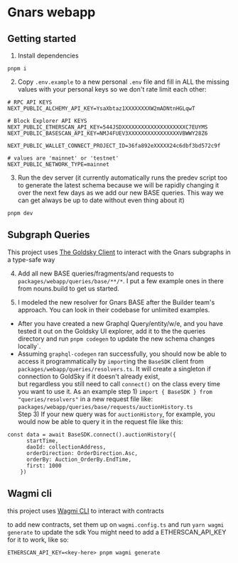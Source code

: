 # Gnars webapp

## Getting started

1. Install dependencies
```
pnpm i
```

2. Copy `.env.example` to a new personal `.env` file and fill in ALL the missing values with your personal keys so we don't rate limit each other:
```
# RPC API KEYS
NEXT_PUBLIC_ALCHEMY_API_KEY=YsaXbtaz1XXXXXXXXW2mADNtnHGLqwT

# Block Explorer API KEYS
NEXT_PUBLIC_ETHERSCAN_API_KEY=544JSDXXXXXXXXXXXXXXXXXXXXC7EUYMS
NEXT_PUBLIC_BASESCAN_API_KEY=NMJ4FUEV3XXXXXXXXXXXXXXXXVBWWY28Z6

NEXT_PUBLIC_WALLET_CONNECT_PROJECT_ID=36fa892eXXXXX24c6dbf3bd572c9f

# values are 'mainnet' or 'testnet'
NEXT_PUBLIC_NETWORK_TYPE=mainnet
```

3. Run the dev server (it currently automatically runs the predev script too to generate the latest schema because we will be rapidly changing it over the next few days as we add our new BASE queries. This way we can get always be up to date without even thing about it)
```
pnpm dev
```
## Subgraph Queries

This project
uses [The Goldsky Client](https://api.goldsky.com/api/public/project_clz4ukquribdy010b1fgua9nm/subgraphs/gnars-base/latest/gn)
to interact with the Gnars subgraphs in a type-safe way

4. Add all new BASE queries/fragments/and requests to `packages/webapp/queries/base/**/*`. I put a few example ones in there from nouns.build to get us started.

5. I modeled the new resolver for Gnars BASE after the Builder team's approach. You can look in their codebase for unlimited examples.  
- After you have created a new Graphql Query/entity/w/e, and you have tested it out on the Goldsky UI explorer, add it to the the queries directory and run `pnpm codegen` to update the new schema changes locally`.
- Assuming `graphql-codegen` ran successfully, you should now be able to access it programmatically by `import`ing the `BaseSDK` client from `packages/webapp/queries/resolvers.ts`. It will create a singleton if connection to GoldSky if it doesn't already exist,  
    but regardless you still need to call `connect()` on the class every time you want to use it. As an example step 1) `import { BaseSDK } from "queries/resolvers"` in a new request file like: `packages/webapp/queries/base/requests/auctionHistory.ts`  
    Step 3) If your new query was for `auctionHistory`, for example, you would now be able to query it in the request file like this:  

```
const data = await BaseSDK.connect().auctionHistory({
      startTime,
      daoId: collectionAddress,
      orderDirection: OrderDirection.Asc,
      orderBy: Auction_OrderBy.EndTime,
      first: 1000
    })
```    
## Wagmi cli

this project uses [Wagmi CLI](https://wagmi.sh/cli/getting-started) to interact with contracts

to add new contracts, set them up on `wagmi.config.ts` and run `yarn wagmi generate` to update the sdk
You might need to add a ETHERSCAN_API_KEY for it to work, like so:
```
ETHERSCAN_API_KEY=<key-here> pnpm wagmi generate
```
